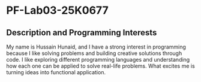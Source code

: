 # PF-Lab03-25K0677
## Description and Programming Interests
My name is Hussain Hunaid, and I have a strong interest in programming because I like solving problems and building creative solutions through code. I like exploring different programming languages and understanding how each one can be applied to solve real-life problems. What excites me is turning ideas into functional application.
